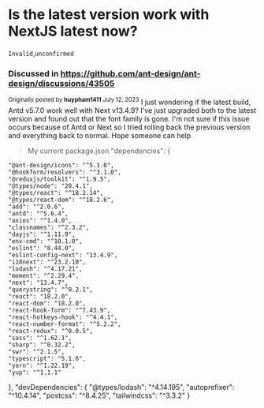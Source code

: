 # Is the latest version work with NextJS latest now?

`Invalid`,`unconfirmed`

### Discussed in https://github.com/ant-design/ant-design/discussions/43505

<div type='discussions-op-text'>

<sup>Originally posted by **huypham1411** July 12, 2023</sup>
I just wondering if the latest build, Antd v5.7.0 work well with Next v13.4.9? I've just upgraded both to the latest version and found out that the font family is gone. I'm not sure if this issue occurs because of Antd or Next so I tried rolling back the previous version and everything back to normal. Hope someone can help

> My current package.json
> "dependencies": {

    "@ant-design/icons": "^5.1.0",
    "@hookform/resolvers": "^3.1.0",
    "@reduxjs/toolkit": "^1.9.5",
    "@types/node": "20.4.1",
    "@types/react": "^18.2.14",
    "@types/react-dom": "^18.2.6",
    "add": "^2.0.6",
    "antd": "^5.6.4",
    "axios": "^1.4.0",
    "classnames": "^2.3.2",
    "dayjs": "^1.11.9",
    "env-cmd": "^10.1.0",
    "eslint": "8.44.0",
    "eslint-config-next": "13.4.9",
    "i18next": "^23.2.10",
    "lodash": "^4.17.21",
    "moment": "^2.29.4",
    "next": "13.4.7",
    "querystring": "^0.2.1",
    "react": "18.2.0",
    "react-dom": "18.2.0",
    "react-hook-form": "^7.43.9",
    "react-hotkeys-hook": "^4.4.1",
    "react-number-format": "^5.2.2",
    "react-redux": "^8.0.5",
    "sass": "^1.62.1",
    "sharp": "^0.32.2",
    "swr": "^2.1.5",
    "typescript": "5.1.6",
    "yarn": "^1.22.19",
    "yup": "^1.1.1"

},
"devDependencies": {
"@types/lodash": "^4.14.195",
"autoprefixer": "^10.4.14",
"postcss": "^8.4.25",
"tailwindcss": "^3.3.2"
}

</div>
